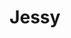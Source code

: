 ---
title: Jessy
date: 
draft: false

# descripcion
description : Aro de plata pasante

materials: Plata 925

color: Plateado

dimensions: 0,6cm x 0,9cm

code: 01-20-0437

type: "Aros"

categories: []

price: $1.380,00

price_eftvo: $1.175,00

# Images
# first image will be shown in the product page
images:
  # - image: "images/path_to_image"
  # La ubicacion de las imagenes es imagenes/Aros/Aros.Solo Plata/01-20-0437-jessy
  - image: "./images/aros/solo_plata/01-20-0437-ovalo-chico_a.JPG"
  - image: "./images/aros/solo_plata/01-20-0437-ovalo-chico_b.JPG"
---